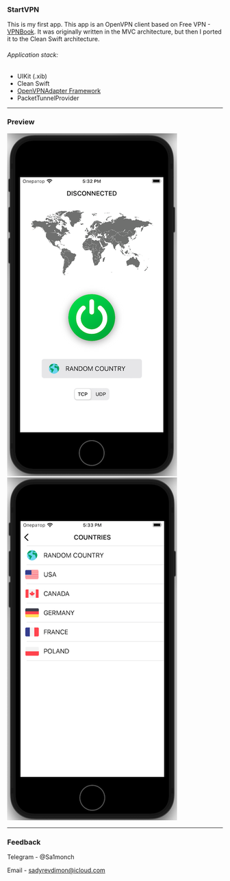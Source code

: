 ###  __StartVPN__
This is my first app. This app is an OpenVPN client based on Free VPN - [VPNBook](https://www.vpnbook.com/). It was originally written in the MVC architecture, but then I ported it to the Clean Swift architecture.
###### Application stack: 
* UIKit (.xib)
* Clean Swift
* [OpenVPNAdapter Framework](https://github.com/ss-abramchuk/OpenVPNAdapter)
* PacketTunnelProvider
***
###  __Preview__
![<img src="Preview_1.png" width="397" height="800">](Preview_1.png)![<img src="Preview_2.png" width="397" height="800">](Preview_2.png)
***
###  __Feedback__
Telegram - @Sa1monch

Email - sadyrevdimon@icloud.com
